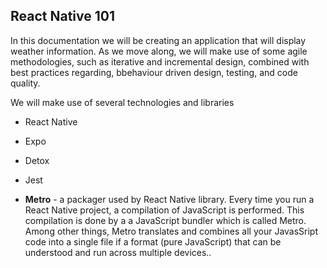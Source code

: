 ## React Native 101

In this documentation we will be creating an  application that will display weather information. As we move along, we will make use of some agile methodologies, such as iterative and incremental design, combined with best practices regarding, bbehaviour driven design, testing, and code quality.

We will make use of several technologies and libraries
- React Native

- Expo

- Detox

- Jest

- **Metro** - a packager used by React Native library. Every time you run a React Native project, a compilation of JavaScript is performed. This compilation is done by a a JavaScript bundler which is called Metro. Among other things, Metro translates and combines all your JavasSript code into a single file if a format (pure JavaScript) that can be understood and run across multiple devices..
